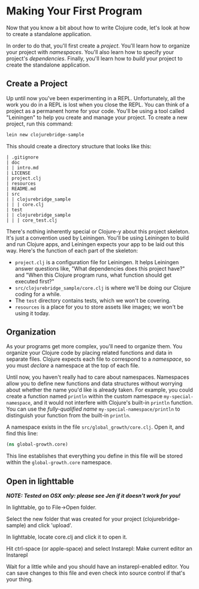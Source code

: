Making Your First Program
=========================

Now that you know a bit about how to write Clojure code, let's look at how to create a standalone application.

In order to do that, you'll first create a *project*. You'll learn how to organize your project with *namespaces*. You'll also learn how to specify your project's *dependencies*. Finally, you'll learn how to *build* your project to create the standalone application.

## Create a Project

Up until now you've been experimenting in a REPL. Unfortunately, all the work you do in a REPL is lost when you close the REPL. You can think of a project as a permanent home for your code. You'll be using a tool called "Leiningen" to help you create and manage your project. To create a new project, run this command:

```clojure
lein new clojurebridge-sample
```

This should create a directory structure that looks like this:

```
| .gitignore
| doc
| | intro.md
| LICENSE
| project.clj
| resources
| README.md
| src
| | clojurebridge_sample
| | | core.clj
| test
| | clojurebridge_sample
| | | core_test.clj
```

There's nothing inherently special or Clojure-y about this project skeleton. It's just a convention used by Leiningen. You'll be using Leiningen to build and run Clojure apps, and Leiningen expects your app to be laid out this way. Here's the function of each part of the skeleton:

- `project.clj` is a configuration file for Leiningen. It helps
  Leiningen answer questions like, "What dependencies does this
  project have?" and "When this Clojure program runs, what function
  should get executed first?"
- `src/clojurebridge_sample/core.clj` is where we'll be doing our
  Clojure coding for a while.
- The `test` directory contains tests, which we won't be covering.
- `resources` is a place for you to store assets like images; we won't
  be using it today.


## Organization

As your programs get more complex, you'll need to organize them. You organize your Clojure code by placing related functions and data in separate files. Clojure expects each file to correspond to a *namespace*, so you must *declare* a namespace at the top of each file.

Until now, you haven't really had to care about namespaces. Namespaces allow you to define new functions and data structures without worrying about whether the name you'd like is already taken. For example, you could create a function named `println` within the custom namespace `my-special-namespace`, and it would not interfere with Clojure's built-in `println` function. You can use the *fully-qualified name* `my-special-namespace/println` to distinguish your function from the built-in `println`.

A namespace exists in the file `src/global_growth/core.clj`. Open it, and find this line:

```clojure
(ns global-growth.core)
```

This line establishes that everything you define in this file will be stored within the `global-growth.core` namespace.

## Open in lighttable

***NOTE: Tested on OSX only: please see Jen if it doesn't work for you!***

In lighttable, go to File->Open folder.

Select the new folder that was created for your project (clojurebridge-sample) and click 'upload'.

In lighttable, locate core.clj and click it to open it.

Hit ctrl-space (or apple-space) and select Instarepl: Make current
editor an Instarepl

Wait for a little while and you should have an instarepl-enabled
editor. You can save changes to this file and even check into source
control if that's your thing.

